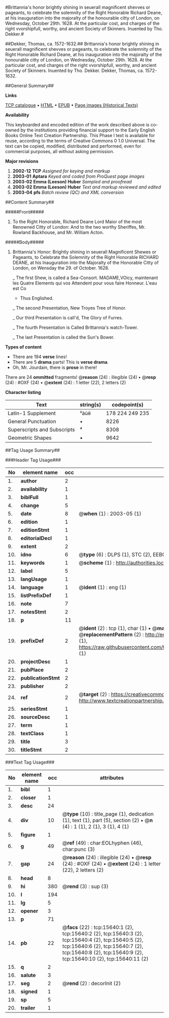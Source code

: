 #Brittannia's honor brightly shining in seuerall magnificent shevves or pageants, to celebrate the solemnity of the Right Honorable Richard Deane, at his inauguration into the majoralty of the honourable citty of London, on Wednesday, October 29th. 1628. At the particular cost, and charges of the right vvorshipfull, worthy, and ancient Society of Skinners. Inuented by Tho. Dekker.#

##Dekker, Thomas, ca. 1572-1632.##
Brittannia's honor brightly shining in seuerall magnificent shevves or pageants, to celebrate the solemnity of the Right Honorable Richard Deane, at his inauguration into the majoralty of the honourable citty of London, on Wednesday, October 29th. 1628. At the particular cost, and charges of the right vvorshipfull, worthy, and ancient Society of Skinners. Inuented by Tho. Dekker.
Dekker, Thomas, ca. 1572-1632.

##General Summary##

**Links**

[TCP catalogue](http://www.ota.ox.ac.uk/tcp/)  • 
[HTML](http://tei.it.ox.ac.uk/tcp/Texts-HTML/free/A20/A20053.html)  • 
[EPUB](http://tei.it.ox.ac.uk/tcp/Texts-EPUB/free/A20/A20053.epub) • 
[Page images (Historical Texts)](https://data.historicaltexts.jisc.ac.uk/view?pubId=eebo-99850438e&pageId=eebo-99850438e-15640-1)

**Availability**

This keyboarded and encoded edition of the
	       work described above is co-owned by the institutions
	       providing financial support to the Early English Books
	       Online Text Creation Partnership. This Phase I text is
	       available for reuse, according to the terms of Creative
	       Commons 0 1.0 Universal. The text can be copied,
	       modified, distributed and performed, even for
	       commercial purposes, all without asking permission.

**Major revisions**

1. __2002-12__ __TCP__ *Assigned for keying and markup*
1. __2003-01__ __Aptara__ *Keyed and coded from ProQuest page images*
1. __2003-02__ __Emma (Leeson) Huber__ *Sampled and proofread*
1. __2003-02__ __Emma (Leeson) Huber__ *Text and markup reviewed and edited*
1. __2003-04__ __pfs__ *Batch review (QC) and XML conversion*

##Content Summary##

#####Front#####

1. To the Right Honorable,
Richard Deane Lord Maior of the
most Renowned Citty of London: And to the
two worthy Sheriffes, Mr. Rowland Backhouse,
and Mr. William Acton.

#####Body#####

1. Brittannia's Honor:
Brightly shining in seuerall Magnificent
Shewes or Pageants, to Celebrate
the Solemnity of the Right Honorable RICHARD
DEANE, at his Inauguration
into the Majoralty of the Honorable
Citty of London, on Wensday
the 29. of October. 1628.

    _ The first Shew, is called a Sea-Consort.
MADAME,VOicy, maintenant les Quatre Elements qui vos Attendent
pour vous faire Honneur. L'eau est Co
      * Thus Englished.

    _ The second Presentation, New Troyes Tree of Honor.

    _ Our third Presentation is call'd, The
Glory of Furres.

    _ The fourth Presentation is Called Brittannia's
watch-Tower.

    _ The last Presentation is called the Sun's Bower.

**Types of content**

  * There are 194 **verse** lines!
  * There are 5 **drama** parts! This is **verse drama**.
  * Oh, Mr. Jourdain, there is **prose** in there!

There are 24 **ommitted** fragments! 
 @__reason__ (24) : illegible (24)  •  @__resp__ (24) : #OXF (24)  •  @__extent__ (24) : 1 letter (22), 2 letters (2)

**Character listing**


|Text|string(s)|codepoint(s)|
|---|---|---|
|Latin-1 Supplement|²àùë|178 224 249 235|
|General Punctuation|•|8226|
|Superscripts             and Subscripts|⁴|8308|
|Geometric Shapes|▪|9642|

##Tag Usage Summary##

###Header Tag Usage###

|No|element name|occ|attributes|
|---|---|---|---|
|1.|__author__|2||
|2.|__availability__|1||
|3.|__biblFull__|1||
|4.|__change__|5||
|5.|__date__|8| @__when__ (1) : 2003-05 (1)|
|6.|__edition__|1||
|7.|__editionStmt__|1||
|8.|__editorialDecl__|1||
|9.|__extent__|2||
|10.|__idno__|6| @__type__ (6) : DLPS (1), STC (2), EEBO-CITATION (1), PROQUEST (1), VID (1)|
|11.|__keywords__|1| @__scheme__ (1) : http://authorities.loc.gov/ (1)|
|12.|__label__|5||
|13.|__langUsage__|1||
|14.|__language__|1| @__ident__ (1) : eng (1)|
|15.|__listPrefixDef__|1||
|16.|__note__|7||
|17.|__notesStmt__|2||
|18.|__p__|11||
|19.|__prefixDef__|2| @__ident__ (2) : tcp (1), char (1)  •  @__matchPattern__ (2) : ([0-9\-]+):([0-9IVX]+) (1), (.+) (1)  •  @__replacementPattern__ (2) : http://eebo.chadwyck.com/downloadtiff?vid=$1&page=$2 (1), https://raw.githubusercontent.com/textcreationpartnership/Texts/master/tcpchars.xml#$1 (1)|
|20.|__projectDesc__|1||
|21.|__pubPlace__|2||
|22.|__publicationStmt__|2||
|23.|__publisher__|2||
|24.|__ref__|2| @__target__ (2) : https://creativecommons.org/publicdomain/zero/1.0/ (1), http://www.textcreationpartnership.org/docs/. (1)|
|25.|__seriesStmt__|1||
|26.|__sourceDesc__|1||
|27.|__term__|1||
|28.|__textClass__|1||
|29.|__title__|3||
|30.|__titleStmt__|2||


###Text Tag Usage###

|No|element name|occ|attributes|
|---|---|---|---|
|1.|__bibl__|1||
|2.|__closer__|1||
|3.|__desc__|24||
|4.|__div__|10| @__type__ (10) : title_page (1), dedication (1), text (1), part (5), section (2)  •  @__n__ (4) : 1 (1), 2 (1), 3 (1), 4 (1)|
|5.|__figure__|1||
|6.|__g__|49| @__ref__ (49) : char:EOLhyphen (46), char:punc (3)|
|7.|__gap__|24| @__reason__ (24) : illegible (24)  •  @__resp__ (24) : #OXF (24)  •  @__extent__ (24) : 1 letter (22), 2 letters (2)|
|8.|__head__|8||
|9.|__hi__|380| @__rend__ (3) : sup (3)|
|10.|__l__|194||
|11.|__lg__|5||
|12.|__opener__|3||
|13.|__p__|71||
|14.|__pb__|22| @__facs__ (22) : tcp:15640:1 (2), tcp:15640:2 (2), tcp:15640:3 (2), tcp:15640:4 (2), tcp:15640:5 (2), tcp:15640:6 (2), tcp:15640:7 (2), tcp:15640:8 (2), tcp:15640:9 (2), tcp:15640:10 (2), tcp:15640:11 (2)|
|15.|__q__|2||
|16.|__salute__|3||
|17.|__seg__|2| @__rend__ (2) : decorInit (2)|
|18.|__signed__|1||
|19.|__sp__|5||
|20.|__trailer__|1||
